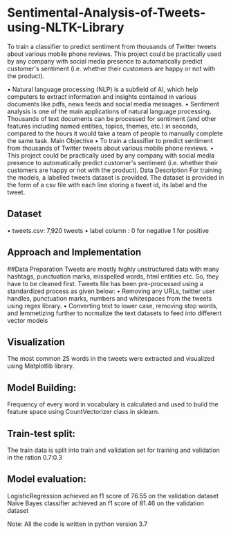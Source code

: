 # Sentimental-Analysis-of-Tweets-using-NLTK-Library
To train a classifier to predict sentiment from thousands of Twitter tweets about various mobile phone reviews.  This project could be practically used by any company with social media presence to automatically predict customer's sentiment (i.e. whether their customers are happy or not with the product).

•	Natural language processing (NLP) is a subfield of AI, which help computers to extract information and insights contained in various documents like pdfs, news feeds and social media messages.
•	Sentiment analysis is one of the main applications of natural language processing. Thousands of text documents can be processed for sentiment (and other features including named entities, topics, themes, etc.) in seconds, compared to the hours it would take a team of people to manually complete the same task.
Main Objective
•	To train a classifier to predict sentiment from thousands of Twitter tweets about various mobile phone reviews. 
•	This project could be practically used by any company with social media presence to automatically predict customer's sentiment (i.e. whether their customers are happy or not with the product).
Data Description
For training the models, a labelled tweets dataset is provided. The dataset is provided in the form of a csv file with each line storing a tweet id, its label and the tweet. 
## Dataset
•	tweets.csv: 7,920 tweets
•	label column : 0 for negative
                        1 for positive


## Approach and Implementation
##Data Preparation
Tweets are mostly highly unstructured data with many hashtags, punctuation marks, misspelled words, html entities etc. So, they have to be cleaned first.
Tweets file has been pre-processed using a standardized process as given below:
•	Removing any URLs, twitter user handles, punctuation marks, numbers and whitespaces from the tweets using regex library.
•	Converting text to lower case, removing stop words, and lemmetizing further to normalize the text datasets to feed into different vector models
## Visualization
The most common 25 words in the tweets were extracted and visualized using Matplotlib library.
## Model Building:	
Frequency of every word in vocabulary is calculated and used to build the feature space using CountVectorizer class in sklearn.
## Train-test split:
The train data is split into train and validation set for training and validation in the ration 0.7:0.3
## Model evaluation:
LogisticRegression achieved an f1 score of 76.55 on the validation dataset
Naïve Bayes classifier achieved an f1 score of 81.46 on the validation dataset

Note: All the code is written in python version 3.7

